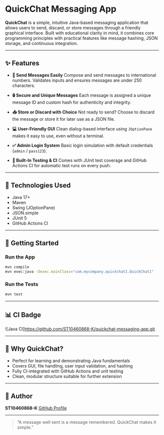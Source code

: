 # QuickChat Messaging App

**QuickChat** is a simple, intuitive Java-based messaging application that allows users to send, discard, or store messages through a friendly graphical interface. Built with educational clarity in mind, it combines core programming principles with practical features like message hashing, JSON storage, and continuous integration.

---

## ✨ Features

* **📩 Send Messages Easily**
  Compose and send messages to international numbers. Validates inputs and ensures messages are under 250 characters.

* **🔒 Secure and Unique Messages**
  Each message is assigned a unique message ID and custom hash for authenticity and integrity.

* **📥 Store or Discard with Choice**
  Not ready to send? Choose to discard the message or store it for later use as a JSON file.

* **💻 User-Friendly GUI**
  Clean dialog-based interface using `JOptionPane` makes it easy to use, even without a terminal.

* **✅ Admin Login System**
  Basic login simulation with default credentials (`admin` / `pass123`).

* **🧪 Built-In Testing & CI**
  Comes with JUnit test coverage and GitHub Actions CI for automatic test runs on every push.

---

## 🧠 Technologies Used

* Java 17+
* Maven
* Swing (JOptionPane)
* JSON.simple
* JUnit 5
* GitHub Actions CI

---

## 🚀 Getting Started

### Run the App

```bash
mvn compile
mvn exec:java -Dexec.mainClass="com.mycompany.quickchat1.QuickChat1"
```

### Run the Tests

```bash
mvn test
```

---

## 📊 CI Badge

![Java CI]https://github.com/ST10460868-K/quickchat-messaging-app.git

---

## 👋 Why QuickChat?

* Perfect for learning and demonstrating Java fundamentals
* Covers GUI, file handling, user input validation, and hashing
* Fully CI-integrated with GitHub Actions and unit testing
* Clean, modular structure suitable for further extension

---

## 🙌 Author

**ST10460868-K**
[GitHub Profile](https://github.com/ST10460868-K)

---

> “A message well sent is a message remembered. QuickChat makes it simple.”
